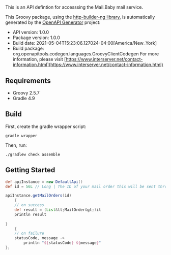 # 

This is an API defintion for accesssing the Mail.Baby mail service.

This Groovy package, using the [http-builder-ng library](https://http-builder-ng.github.io/http-builder-ng/), is automatically generated by the [OpenAPI Generator](https://openapi-generator.tech) project:

- API version: 1.0.0
- Package version: 1.0.0
- Build date: 2021-05-04T15:23:06.127024-04:00[America/New_York]
- Build package: org.openapitools.codegen.languages.GroovyClientCodegen
For more information, please visit [https://www.interserver.net/contact-information.html](https://www.interserver.net/contact-information.html)

## Requirements

* Groovy 2.5.7
* Gradle 4.9

## Build

First, create the gradle wrapper script:

```
gradle wrapper
```

Then, run:

```
./gradlew check assemble
```

## Getting Started


```groovy
def apiInstance = new DefaultApi()
def id = 56L // Long | The ID of your mail order this will be sent through.

apiInstance.getMailOrders(id)
    {
    // on success
    def result = (List&lt;MailOrder&gt;)it
    println result
    
}
    {
    // on failure
    statusCode, message ->
        println "${statusCode} ${message}"
};
```

